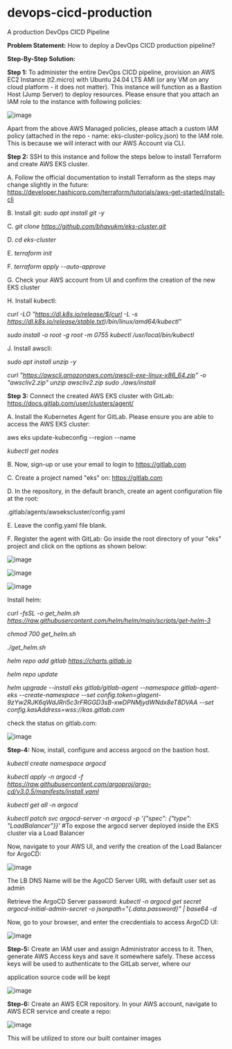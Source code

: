 # devops-cicd-production
A production DevOps CICD Pipeline

**Problem Statement:** How to deploy a DevOps CICD production pipeline?

**Step-By-Step Solution:**

**Step 1:** To administer the entire DevOps CICD pipeline, provision an AWS EC2 Instance (t2.micro) with Ubuntu 24.04 LTS AMI (or any VM on any cloud platform - it does not matter). This instance will function as a Bastion Host (Jump Server) to deploy resources. Please ensure that you attach an IAM role to the instance with following policies:

![image](https://github.com/user-attachments/assets/d5893ad3-62c5-4237-a7b8-d1987867b079)

Apart from the above AWS Managed policies, please attach a custom IAM policy (attached in the repo - name: eks-cluster-policy.json) to the IAM role. This is because we will interact with our AWS Account via CLI.

**Step 2:** SSH to this instance and follow the steps below to install Terraform and create AWS EKS cluster.

A. Follow the official documentation to install Terraform as the steps may change slightly in the future: https://developer.hashicorp.com/terraform/tutorials/aws-get-started/install-cli

B. Install git: _sudo apt install git -y_

C. _git clone https://github.com/bhavukm/eks-cluster.git_

D. _cd eks-cluster_

E. _terraform init_

F. _terraform apply --auto-approve_

G. Check your AWS account from UI and confirm the creation of the new EKS cluster

H. Install kubectl: 

_curl -LO "https://dl.k8s.io/release/$(curl -L -s https://dl.k8s.io/release/stable.txt)/bin/linux/amd64/kubectl"_

_sudo install -o root -g root -m 0755 kubectl /usr/local/bin/kubectl_

J. Install awscli:

_sudo apt install unzip -y_

_curl "https://awscli.amazonaws.com/awscli-exe-linux-x86_64.zip" -o "awscliv2.zip"
unzip awscliv2.zip
sudo ./aws/install_

**Step 3:** Connect the created AWS EKS cluster with GitLab: https://docs.gitlab.com/user/clusters/agent/

A. Install the Kubernetes Agent for GitLab. Please ensure you are able to access the AWS EKS cluster: 

aws eks update-kubeconfig --region <aws-region> --name <cluster-name>

_kubectl get nodes_

B. Now, sign-up or use your email to login to https://gitlab.com

C. Create a project named "eks" on: https://gitlab.com

D. In the repository, in the default branch, create an agent configuration file at the root:

.gitlab/agents/awsekscluster/config.yaml

E. Leave the config.yaml file blank.

F. Register the agent with GitLab: Go inside the root directory of your "eks" project and click on the options as shown below:

![image](https://github.com/user-attachments/assets/3fd0da3c-714d-481f-92df-8d07a5188ad8)

![image](https://github.com/user-attachments/assets/d17b7484-cb78-442f-a37c-904cf745df13)

![image](https://github.com/user-attachments/assets/af8e10f0-3259-4db9-b800-6526462834d2)

Install helm:

_curl -fsSL -o get_helm.sh https://raw.githubusercontent.com/helm/helm/main/scripts/get-helm-3_

_chmod 700 get_helm.sh_

_./get_helm.sh_

_helm repo add gitlab https://charts.gitlab.io_

_helm repo update_

_helm upgrade --install eks gitlab/gitlab-agent --namespace gitlab-agent-eks --create-namespace --set config.token=glagent-9zYw2RJK6qWdJRri5c3rFRGGD3sB-xwDPNMjydWNdx8eT8DVAA --set config.kasAddress=wss://kas.gitlab.com_

check the status on gitlab.com:

![image](https://github.com/user-attachments/assets/de111244-0b71-49cc-92fe-ba4f70ac315b)

**Step-4:** Now, install, configure and access argocd on the bastion host.

_kubectl create namespace argocd_

_kubectl apply -n argocd -f https://raw.githubusercontent.com/argoproj/argo-cd/v3.0.5/manifests/install.yaml_

_kubectl get all -n argocd_

_kubectl patch svc argocd-server -n argocd -p '{"spec": {"type": "LoadBalancer"}}'_     #To expose the argocd server deployed inside the EKS cluster via a Load Balancer

Now, navigate to your AWS UI, and verify the creation of the Load Balancer for ArgoCD:

![image](https://github.com/user-attachments/assets/10ba06d5-6f12-46a0-99a4-34786d605212)

The LB DNS Name will be the AgoCD Server URL with default user set as admin

Retrieve the ArgoCD Server password: _kubectl -n argocd get secret argocd-initial-admin-secret -o jsonpath="{.data.password}" | base64 -d_

Now, go to your browser, and enter the crecdentials to access ArgoCD UI:

![image](https://github.com/user-attachments/assets/dfb572e7-35d4-4441-b572-513e03295049)

**Step-5:** Create an IAM user and assign Administrator access to it. Then, generate AWS Access keys and save it somewhere safely. These access keys will be used to authenticate to the GitLab server, where our 

application source code will be kept

![image](https://github.com/user-attachments/assets/6160dc97-0d32-405a-bb95-362a9a327ef4)

**Step-6:** Create an AWS ECR repository. In your AWS account, navigate to AWS ECR service and create a repo:

![image](https://github.com/user-attachments/assets/883a3cbd-9cfd-4ce9-8885-a70c2765903e)

This will be utilized to store our built container images














